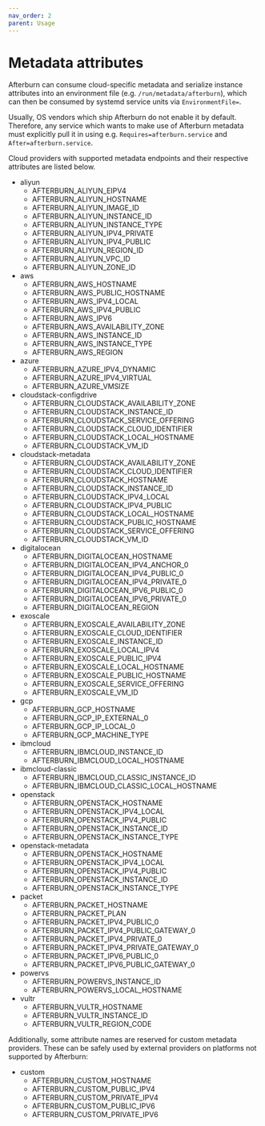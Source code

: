 ```yaml
---
nav_order: 2
parent: Usage
---
```


# Metadata attributes

Afterburn can consume cloud-specific metadata and serialize instance attributes into an environment file (e.g. `/run/metadata/afterburn`), which can then be consumed by systemd service units via `EnvironmentFile=`.

Usually, OS vendors which ship Afterburn do not enable it by default. Therefore, any service
which wants to make use of Afterburn metadata must explicitly pull it in using e.g.
`Requires=afterburn.service` and `After=afterburn.service`.

Cloud providers with supported metadata endpoints and their respective attributes are listed below.

* aliyun
  - AFTERBURN_ALIYUN_EIPV4
  - AFTERBURN_ALIYUN_HOSTNAME
  - AFTERBURN_ALIYUN_IMAGE_ID
  - AFTERBURN_ALIYUN_INSTANCE_ID
  - AFTERBURN_ALIYUN_INSTANCE_TYPE
  - AFTERBURN_ALIYUN_IPV4_PRIVATE
  - AFTERBURN_ALIYUN_IPV4_PUBLIC
  - AFTERBURN_ALIYUN_REGION_ID
  - AFTERBURN_ALIYUN_VPC_ID
  - AFTERBURN_ALIYUN_ZONE_ID
* aws
  - AFTERBURN_AWS_HOSTNAME
  - AFTERBURN_AWS_PUBLIC_HOSTNAME
  - AFTERBURN_AWS_IPV4_LOCAL
  - AFTERBURN_AWS_IPV4_PUBLIC
  - AFTERBURN_AWS_IPV6
  - AFTERBURN_AWS_AVAILABILITY_ZONE
  - AFTERBURN_AWS_INSTANCE_ID
  - AFTERBURN_AWS_INSTANCE_TYPE
  - AFTERBURN_AWS_REGION
* azure
  - AFTERBURN_AZURE_IPV4_DYNAMIC
  - AFTERBURN_AZURE_IPV4_VIRTUAL
  - AFTERBURN_AZURE_VMSIZE
* cloudstack-configdrive
  - AFTERBURN_CLOUDSTACK_AVAILABILITY_ZONE
  - AFTERBURN_CLOUDSTACK_INSTANCE_ID
  - AFTERBURN_CLOUDSTACK_SERVICE_OFFERING
  - AFTERBURN_CLOUDSTACK_CLOUD_IDENTIFIER
  - AFTERBURN_CLOUDSTACK_LOCAL_HOSTNAME
  - AFTERBURN_CLOUDSTACK_VM_ID
* cloudstack-metadata
  - AFTERBURN_CLOUDSTACK_AVAILABILITY_ZONE
  - AFTERBURN_CLOUDSTACK_CLOUD_IDENTIFIER
  - AFTERBURN_CLOUDSTACK_HOSTNAME
  - AFTERBURN_CLOUDSTACK_INSTANCE_ID
  - AFTERBURN_CLOUDSTACK_IPV4_LOCAL
  - AFTERBURN_CLOUDSTACK_IPV4_PUBLIC
  - AFTERBURN_CLOUDSTACK_LOCAL_HOSTNAME
  - AFTERBURN_CLOUDSTACK_PUBLIC_HOSTNAME
  - AFTERBURN_CLOUDSTACK_SERVICE_OFFERING
  - AFTERBURN_CLOUDSTACK_VM_ID
* digitalocean
  - AFTERBURN_DIGITALOCEAN_HOSTNAME
  - AFTERBURN_DIGITALOCEAN_IPV4_ANCHOR_0
  - AFTERBURN_DIGITALOCEAN_IPV4_PUBLIC_0
  - AFTERBURN_DIGITALOCEAN_IPV4_PRIVATE_0
  - AFTERBURN_DIGITALOCEAN_IPV6_PUBLIC_0
  - AFTERBURN_DIGITALOCEAN_IPV6_PRIVATE_0
  - AFTERBURN_DIGITALOCEAN_REGION
* exoscale
  - AFTERBURN_EXOSCALE_AVAILABILITY_ZONE
  - AFTERBURN_EXOSCALE_CLOUD_IDENTIFIER
  - AFTERBURN_EXOSCALE_INSTANCE_ID
  - AFTERBURN_EXOSCALE_LOCAL_IPV4
  - AFTERBURN_EXOSCALE_PUBLIC_IPV4
  - AFTERBURN_EXOSCALE_LOCAL_HOSTNAME
  - AFTERBURN_EXOSCALE_PUBLIC_HOSTNAME
  - AFTERBURN_EXOSCALE_SERVICE_OFFERING
  - AFTERBURN_EXOSCALE_VM_ID
* gcp
  - AFTERBURN_GCP_HOSTNAME
  - AFTERBURN_GCP_IP_EXTERNAL_0
  - AFTERBURN_GCP_IP_LOCAL_0
  - AFTERBURN_GCP_MACHINE_TYPE
* ibmcloud
  - AFTERBURN_IBMCLOUD_INSTANCE_ID
  - AFTERBURN_IBMCLOUD_LOCAL_HOSTNAME
* ibmcloud-classic
  - AFTERBURN_IBMCLOUD_CLASSIC_INSTANCE_ID
  - AFTERBURN_IBMCLOUD_CLASSIC_LOCAL_HOSTNAME
* openstack
  - AFTERBURN_OPENSTACK_HOSTNAME
  - AFTERBURN_OPENSTACK_IPV4_LOCAL
  - AFTERBURN_OPENSTACK_IPV4_PUBLIC
  - AFTERBURN_OPENSTACK_INSTANCE_ID
  - AFTERBURN_OPENSTACK_INSTANCE_TYPE
* openstack-metadata
  - AFTERBURN_OPENSTACK_HOSTNAME
  - AFTERBURN_OPENSTACK_IPV4_LOCAL
  - AFTERBURN_OPENSTACK_IPV4_PUBLIC
  - AFTERBURN_OPENSTACK_INSTANCE_ID
  - AFTERBURN_OPENSTACK_INSTANCE_TYPE
* packet
  - AFTERBURN_PACKET_HOSTNAME
  - AFTERBURN_PACKET_PLAN
  - AFTERBURN_PACKET_IPV4_PUBLIC_0
  - AFTERBURN_PACKET_IPV4_PUBLIC_GATEWAY_0
  - AFTERBURN_PACKET_IPV4_PRIVATE_0
  - AFTERBURN_PACKET_IPV4_PRIVATE_GATEWAY_0
  - AFTERBURN_PACKET_IPV6_PUBLIC_0
  - AFTERBURN_PACKET_IPV6_PUBLIC_GATEWAY_0
* powervs
  - AFTERBURN_POWERVS_INSTANCE_ID
  - AFTERBURN_POWERVS_LOCAL_HOSTNAME
* vultr
  - AFTERBURN_VULTR_HOSTNAME
  - AFTERBURN_VULTR_INSTANCE_ID
  - AFTERBURN_VULTR_REGION_CODE

Additionally, some attribute names are reserved for custom metadata providers.
These can be safely used by external providers on platforms not supported by Afterburn:

* custom
  - AFTERBURN_CUSTOM_HOSTNAME
  - AFTERBURN_CUSTOM_PUBLIC_IPV4
  - AFTERBURN_CUSTOM_PRIVATE_IPV4
  - AFTERBURN_CUSTOM_PUBLIC_IPV6
  - AFTERBURN_CUSTOM_PRIVATE_IPV6
